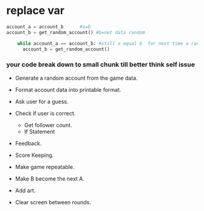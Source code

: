 # replace var  
```python
account_a = account_b      #a=b
account_b = get_random_account() #b=net data random

    while account_a == account_b: #still a equal b  for next time a random data put for b   b=random data    
      account_b = get_random_account()

```

### your code  break down to small chunk   till  better think self issue  
+ Generate a random account from the game data.

+ Format account data into printable format.

+ Ask user for a guess.

+ Check if user is correct.
    - Get follower count.
    * If Statement

+ Feedback.

+ Score Keeping.

+ Make game repeatable.

+ Make B become the next A.

+ Add art.
+ Clear screen between rounds.
